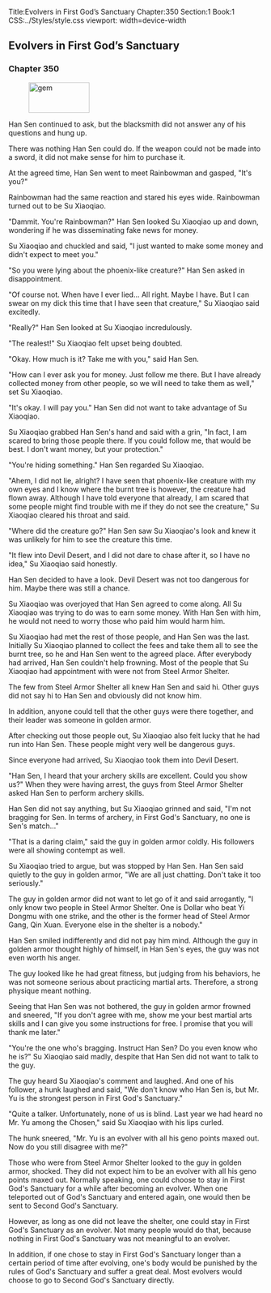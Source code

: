 Title:Evolvers in First God’s Sanctuary 
Chapter:350 
Section:1 
Book:1 
CSS:../Styles/style.css 
viewport: width=device-width
  
## Evolvers in First God’s Sanctuary
### Chapter 350 
<figure>
	<img src="../Images/gem.gif" alt="gem" id="gem" width="120" height="60" />
</figure>
  

  
  Han Sen continued to ask, but the blacksmith did not answer any of his questions and hung up.

There was nothing Han Sen could do. If the weapon could not be made into a sword, it did not make sense for him to purchase it.

At the agreed time, Han Sen went to meet Rainbowman and gasped, "It's you?"

Rainbowman had the same reaction and stared his eyes wide. Rainbowman turned out to be Su Xiaoqiao.

"Dammit. You're Rainbowman?" Han Sen looked Su Xiaoqiao up and down, wondering if he was disseminating fake news for money.

Su Xiaoqiao and chuckled and said, "I just wanted to make some money and didn't expect to meet you."

"So you were lying about the phoenix-like creature?" Han Sen asked in disappointment.

"Of course not. When have I ever lied… All right. Maybe I have. But I can swear on my dick this time that I have seen that creature," Su Xiaoqiao said excitedly.

"Really?" Han Sen looked at Su Xiaoqiao incredulously.

"The realest!" Su Xiaoqiao felt upset being doubted.

"Okay. How much is it? Take me with you," said Han Sen.

"How can I ever ask you for money. Just follow me there. But I have already collected money from other people, so we will need to take them as well," set Su Xiaoqiao.

"It's okay. I will pay you." Han Sen did not want to take advantage of Su Xiaoqiao.

Su Xiaoqiao grabbed Han Sen's hand and said with a grin, "In fact, I am scared to bring those people there. If you could follow me, that would be best. I don't want money, but your protection."

"You're hiding something." Han Sen regarded Su Xiaoqiao.

"Ahem, I did not lie, alright? I have seen that phoenix-like creature with my own eyes and I know where the burnt tree is however, the creature had flown away. Although I have told everyone that already, I am scared that some people might find trouble with me if they do not see the creature," Su Xiaoqiao cleared his throat and said.

"Where did the creature go?" Han Sen saw Su Xiaoqiao's look and knew it was unlikely for him to see the creature this time.

"It flew into Devil Desert, and I did not dare to chase after it, so I have no idea," Su Xiaoqiao said honestly.

Han Sen decided to have a look. Devil Desert was not too dangerous for him. Maybe there was still a chance.

Su Xiaoqiao was overjoyed that Han Sen agreed to come along. All Su Xiaoqiao was trying to do was to earn some money. With Han Sen with him, he would not need to worry those who paid him would harm him.

Su Xiaoqiao had met the rest of those people, and Han Sen was the last. Initially Su Xiaoqiao planned to collect the fees and take them all to see the burnt tree, so he and Han Sen went to the agreed place. After everybody had arrived, Han Sen couldn't help frowning. Most of the people that Su Xiaoqiao had appointment with were not from Steel Armor Shelter.

The few from Steel Armor Shelter all knew Han Sen and said hi. Other guys did not say hi to Han Sen and obviously did not know him.

In addition, anyone could tell that the other guys were there together, and their leader was someone in golden armor.

After checking out those people out, Su Xiaoqiao also felt lucky that he had run into Han Sen. These people might very well be dangerous guys.

Since everyone had arrived, Su Xiaoqiao took them into Devil Desert.

"Han Sen, I heard that your archery skills are excellent. Could you show us?" When they were having arrest, the guys from Steel Armor Shelter asked Han Sen to perform archery skills.

Han Sen did not say anything, but Su Xiaoqiao grinned and said, "I'm not bragging for Sen. In terms of archery, in First God's Sanctuary, no one is Sen's match…"

"That is a daring claim," said the guy in golden armor coldly. His followers were all showing contempt as well.

Su Xiaoqiao tried to argue, but was stopped by Han Sen. Han Sen said quietly to the guy in golden armor, "We are all just chatting. Don't take it too seriously."

The guy in golden armor did not want to let go of it and said arrogantly, "I only know two people in Steel Armor Shelter. One is Dollar who beat Yi Dongmu with one strike, and the other is the former head of Steel Armor Gang, Qin Xuan. Everyone else in the shelter is a nobody."

Han Sen smiled indifferently and did not pay him mind. Although the guy in golden armor thought highly of himself, in Han Sen's eyes, the guy was not even worth his anger.

The guy looked like he had great fitness, but judging from his behaviors, he was not someone serious about practicing martial arts. Therefore, a strong physique meant nothing.

Seeing that Han Sen was not bothered, the guy in golden armor frowned and sneered, "If you don't agree with me, show me your best martial arts skills and I can give you some instructions for free. I promise that you will thank me later."

"You're the one who's bragging. Instruct Han Sen? Do you even know who he is?" Su Xiaoqiao said madly, despite that Han Sen did not want to talk to the guy.

The guy heard Su Xiaoqiao's comment and laughed. And one of his follower, a hunk laughed and said, "We don't know who Han Sen is, but Mr. Yu is the strongest person in First God's Sanctuary."

"Quite a talker. Unfortunately, none of us is blind. Last year we had heard no Mr. Yu among the Chosen," said Su Xiaoqiao with his lips curled.

The hunk sneered, "Mr. Yu is an evolver with all his geno points maxed out. Now do you still disagree with me?"

Those who were from Steel Armor Shelter looked to the guy in golden armor, shocked. They did not expect him to be an evolver with all his geno points maxed out. Normally speaking, one could choose to stay in First God's Sanctuary for a while after becoming an evolver. When one teleported out of God's Sanctuary and entered again, one would then be sent to Second God's Sanctuary.

However, as long as one did not leave the shelter, one could stay in First God's Sanctuary as an evolver. Not many people would do that, because nothing in First God's Sanctuary was not meaningful to an evolver.

In addition, if one chose to stay in First God's Sanctuary longer than a certain period of time after evolving, one's body would be punished by the rules of God's Sanctuary and suffer a great deal. Most evolvers would choose to go to Second God's Sanctuary directly.
